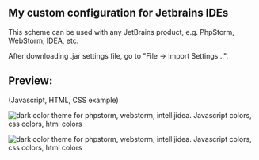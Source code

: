 ## My custom configuration for Jetbrains IDEs

This scheme can be used with any JetBrains product, e.g. PhpStorm, WebStorm, IDEA, etc.

After downloading .jar settings file, go to "File -&gt; Import Settings...". 

## Preview:
(Javascript, HTML, CSS example)

![dark color theme for phpstorm, webstorm, intellijidea. Javascript colors, css colors, html colors](https://i.imgur.com/9OIsu1S.png)

![dark color theme for phpstorm, webstorm, intellijidea. Javascript colors, css colors, html colors](https://i.imgur.com/61xHxAM.png)
